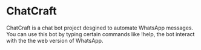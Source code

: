 # ChatCraft
ChatCraft is a chat bot project desgined to automate WhatsApp messages. You can use this bot by typing certain commands like !help, the bot interact with the the web version of WhatsApp.
